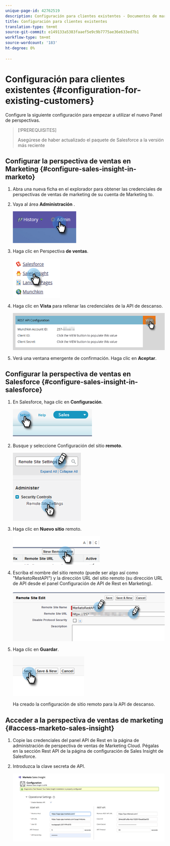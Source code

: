 ```yaml
---
unique-page-id: 42762519
description: Configuración para clientes existentes - Documentos de marketing - Documentación del producto
title: Configuración para clientes existentes
translation-type: tm+mt
source-git-commit: e149133a5383faaef5e9c9b7775ae36e633ed7b1
workflow-type: tm+mt
source-wordcount: '183'
ht-degree: 0%

---
```



# Configuración para clientes existentes {#configuration-for-existing-customers}

Configure la siguiente configuración para empezar a utilizar el nuevo Panel de perspectivas.

>[!PREREQUISITES]
>
>Asegúrese de haber actualizado el paquete de Salesforce a la versión más reciente

## Configurar la perspectiva de ventas en Marketing {#configure-sales-insight-in-marketo}

1. Abra una nueva ficha en el explorador para obtener las credenciales de perspectivas de ventas de marketing de su cuenta de Marketing to.
1. Vaya al área **Administración** .

   ![](assets/configure-1.png)

1. Haga clic en Perspectiva **de ventas**.

   ![](assets/configure-2.png)

1. Haga clic en **Vista** para rellenar las credenciales de la API de descanso.

   ![](assets/configure-3.png)

1. Verá una ventana emergente de confirmación. Haga clic en **Aceptar**.

## Configurar la perspectiva de ventas en Salesforce {#configure-sales-insight-in-salesforce}

1. En Salesforce, haga clic en **Configuración**.

   ![](assets/sfdc-1.png)

1. Busque y seleccione Configuración del sitio **remoto**.

   ![](assets/sfdc-2.png)

1. Haga clic en **Nuevo sitio** remoto.

   ![](assets/sfdc-3.png)

1. Escriba el nombre del sitio remoto (puede ser algo así como &quot;MarketoRestAPI&quot;) y la dirección URL del sitio remoto (su dirección URL de API desde el panel Configuración de API de Rest en Marketing).

   ![](assets/sfdc-4.png)

1. Haga clic en **Guardar**.

   ![](assets/sfdc-5.png)

   Ha creado la configuración de sitio remoto para la API de descanso.

## Acceder a la perspectiva de ventas de marketing {#access-marketo-sales-insight}

1. Copie las credenciales del panel API de Rest en la página de administración de perspectiva de ventas de Marketing Cloud. Pégalas en la sección Rest API de la página de configuración de Sales Insight de Salesforce.
1. Introduzca la clave secreta de API.

   ![](assets/config.png)

